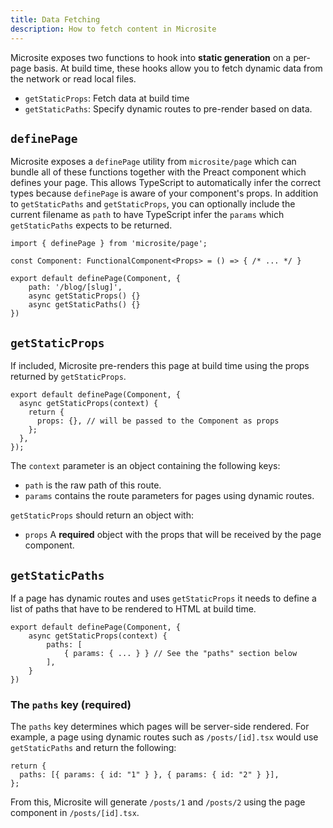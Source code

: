 ```yaml
---
title: Data Fetching
description: How to fetch content in Microsite
---
```


Microsite exposes two functions to hook into **static generation** on a per-page basis. At build time, these hooks allow you to fetch dynamic data from the network or read local files.

- `getStaticProps`: Fetch data at build time
- `getStaticPaths`: Specify dynamic routes to pre-render based on data.

## `definePage`

Microsite exposes a `definePage` utility from `microsite/page` which can bundle all of these functions together with the Preact component which defines your page. This allows TypeScript to automatically infer the correct types because `definePage` is aware of your component's props. In addition to `getStaticPaths` and `getStaticProps`, you can optionally include the current filename as `path` to have TypeScript infer the `params` which `getStaticPaths` expects to be returned.

```tsx
import { definePage } from 'microsite/page';

const Component: FunctionalComponent<Props> = () => { /* ... */ }

export default definePage(Component, {
    path: '/blog/[slug]',
    async getStaticProps() {}
    async getStaticPaths() {}
})
```

## `getStaticProps`

If included, Microsite pre-renders this page at build time using the props returned by `getStaticProps`.

```tsx
export default definePage(Component, {
  async getStaticProps(context) {
    return {
      props: {}, // will be passed to the Component as props
    };
  },
});
```

The `context` parameter is an object containing the following keys:

- `path` is the raw path of this route.
- `params` contains the route parameters for pages using dynamic routes.

`getStaticProps` should return an object with:

- `props` A **required** object with the props that will be received by the page component.

## `getStaticPaths`

If a page has dynamic routes and uses `getStaticProps` it needs to define a list of paths that have to be rendered to HTML at build time.

```tsx
export default definePage(Component, {
    async getStaticProps(context) {
        paths: [
            { params: { ... } } // See the "paths" section below
        ],
    }
})
```

### The `paths` key (required)

The `paths` key determines which pages will be server-side rendered. For example, a page using dynamic routes such as `/posts/[id].tsx` would use `getStaticPaths` and return the following:

```tsx
return {
  paths: [{ params: { id: "1" } }, { params: { id: "2" } }],
};
```

From this, Microsite will generate `/posts/1` and `/posts/2` using the page component in `/posts/[id].tsx`.
